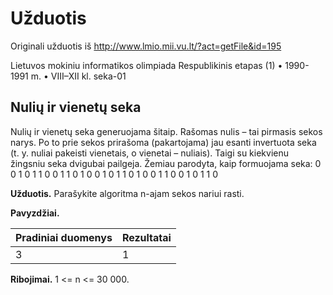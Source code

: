 Užduotis
========
Originali užduotis iš http://www.lmio.mii.vu.lt/?act=getFile&id=195 

Lietuvos mokiniu informatikos olimpiada
Respublikinis etapas (1) • 1990-1991 m. • VIII–XII kl. seka-01

Nulių ir vienetų seka
---------------------

Nulių ir vienetų seka generuojama šitaip. Rašomas nulis – tai pirmasis sekos narys. Po to
prie sekos prirašoma (pakartojama) jau esanti invertuota seka (t. y. nuliai pakeisti vienetais,
o vienetai – nuliais). Taigi su kiekvienu žingsniu seka dvigubai pailgeja. Žemiau parodyta,
kaip formuojama seka:
0
0 1
0 1 1 0
0 1 1 0 1 0 0 1
0 1 1 0 1 0 0 1 1 0 0 1 0 1 1 0

**Užduotis.** Parašykite algoritma n-ajam sekos nariui rasti.

**Pavyzdžiai.**

|Pradiniai duomenys|Rezultatai|
|------------------|----------|
|3                 |1         |

**Ribojimai.** 1 <= n <= 30 000.

